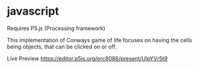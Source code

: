 # javascript
Requires P5.js (Processing framework)

This implementation of Conways game of life focuses on having the cells being objects, that can be clicked on or off. 

Live Preview
https://editor.p5js.org/erc8086/present/UlpYVr5t9
